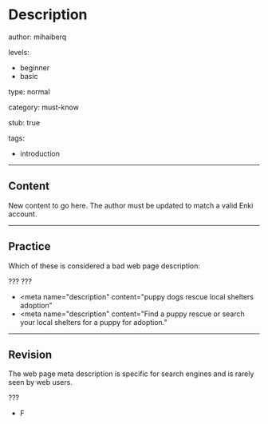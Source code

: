 # Description
author: mihaiberq

levels:
  - beginner
  - basic

type: normal

category: must-know

stub: true

tags:
  - introduction

---
## Content


New content to go here. The author must be updated to match a valid Enki account.

---
## Practice

Which of these is considered a bad web page description:

???
???

* <meta name="description" content="puppy dogs rescue local shelters adoption”
* <meta name="description" content="Find a puppy rescue or search your local shelters for a puppy for adoption."


---
## Revision

The web page meta description is specific for search engines and is rarely seen by web users.

???
* F

